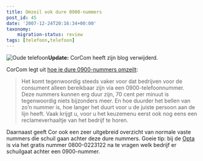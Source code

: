 ```yaml
---
title: Omzeil ook dure 0900-nummers
post_id: 45
date: '2007-12-24T20:16:34+00:00'
taxonomy:
    migration-status: review
tags: [telefoon,telefoon]
---
```

![Oude telefoon](/images/2007/12/oude_telefoon.thumbnail.jpg)**Update:** CorCom heeft zijn blog verwijderd.

CorCom legt uit [hoe je dure 0900-nummers omzeilt](http://corcom.wordpress.com/2007/12/23/hoe-je-dure-0900-nummers-omzeilt/):

> Het komt tegenwoordig steeds vaker voor dat bedrijven voor de consument alleen bereikbaar zijn via een 0900-telefoonnummer. Deze nummers kunnen erg duur zijn, 70 cent per minuut is tegenwoordig niets bijzonders meer. En hoe duurder het bellen van zo’n nummer is, hoe langer het duurt voor u de juiste persoon aan de lijn heeft. Vaak krijgt u, voor u het keuzemenu eerst ook nog eens een reclameverhaaltje van het bedrijf te horen.

Daarnaast geeft Cor ook een zeer uitgebreid overzicht van normale vaste nummers die schuil gaan achter deze dure nummers. Goeie tip: bij de [Opta](http://www.opta.nl/) is via het gratis nummer 0800-0223122 na te vragen welk bedrijf er schuilgaat achter een 0900-nummer.